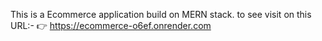 This is a Ecommerce application build on MERN stack.
to see visit on this URL:- 👉 https://ecommerce-o6ef.onrender.com
